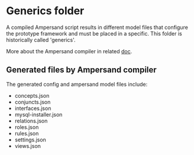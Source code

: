 # Generics folder
A compiled Ampersand script results in different model files that configure the prototype framework and must be placed in a specific. This folder is historically called 'generics'.

More about the Ampersand compiler in related [doc](./ampersand-compiler.md).

## Generated files by Ampersand compiler
The generated config and ampersand model files include:
* concepts.json
* conjuncts.json
* interfaces.json
* mysql-installer.json
* relations.json
* roles.json
* rules.json
* settings.json
* views.json